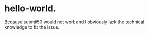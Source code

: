 # hello-world.
Because submit50 would not work and I obviously lack the technical knowledge to fix the issue.
